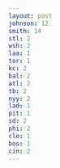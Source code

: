 ```yaml
---
layout: post
johnson: 12
smith: 14
stl: 2
wsh: 2
laa: 1
tor: 1
kc: 2
bal: 2
atl: 2
tb: 2
nyy: 2
lad: 1
pit: 1
sd: 2
phi: 2
cle: 1
bos: 1
cin: 2
---
```

